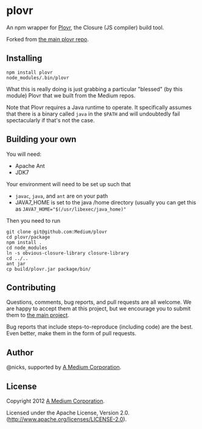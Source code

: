 plovr
=====

An npm wrapper for [Plovr](http://plovr.com/), the Closure (JS compiler) build tool.

Forked from [the main plovr repo](https://github.com/bolinfest/plovr/).

Installing
-----------------------

```shell
npm install plovr
node_modules/.bin/plovr
```

What this is really doing is just grabbing a particular "blessed" (by
this module) Plovr that we built from the Medium repos.

Note that Plovr requires a Java runtime to operate. It specifically
assumes that there is a binary called `java` in the `$PATH` and will
undoubtedly fail spectacularly if that's not the case.

Building your own
-------

You will need:
- Apache Ant
- JDK7

Your environment will need to be set up such that
- `javac`, `java`, and `ant` are on your path
- JAVA7_HOME is set to the java /home directory (usually you can get this as `JAVA7_HOME="$(/usr/libexec/java_home)"`

Then you need to run
```
git clone git@github.com:Medium/plovr
cd plovr/package
npm install .
cd node_modules
ln -s obvious-closure-library closure-library
cd ../..
ant jar
cp build/plovr.jar package/bin/
```

Contributing
------------

Questions, comments, bug reports, and pull requests are all welcome.
We are happy to accept them at this project, but we encourage you to submit them
to [the main project](https://github.com/bolinfest/plovr/).

Bug reports that include steps-to-reproduce (including code) are the
best. Even better, make them in the form of pull requests.

Author
------

@nicks, supported by
[A Medium Corporation](http://medium.com/).

License
-------

Copyright 2012 [A Medium Corporation](http://medium.com/).

Licensed under the Apache License, Version 2.0. 
(http://www.apache.org/licenses/LICENSE-2.0).
